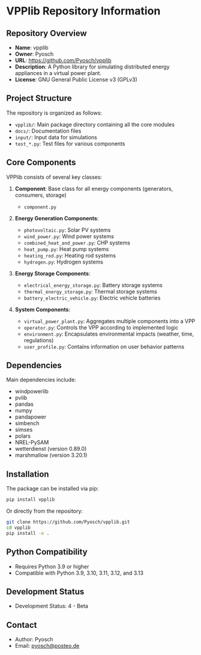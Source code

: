 # VPPlib Repository Information

## Repository Overview
- **Name**: vpplib
- **Owner**: Pyosch
- **URL**: https://github.com/Pyosch/vpplib
- **Description**: A Python library for simulating distributed energy appliances in a virtual power plant.
- **License**: GNU General Public License v3 (GPLv3)

## Project Structure
The repository is organized as follows:
- `vpplib/`: Main package directory containing all the core modules
- `docs/`: Documentation files
- `input/`: Input data for simulations
- `test_*.py`: Test files for various components

## Core Components
VPPlib consists of several key classes:

1. **Component**: Base class for all energy components (generators, consumers, storage)
   - `component.py`

2. **Energy Generation Components**:
   - `photovoltaic.py`: Solar PV systems
   - `wind_power.py`: Wind power systems
   - `combined_heat_and_power.py`: CHP systems
   - `heat_pump.py`: Heat pump systems
   - `heating_rod.py`: Heating rod systems
   - `hydrogen.py`: Hydrogen systems

3. **Energy Storage Components**:
   - `electrical_energy_storage.py`: Battery storage systems
   - `thermal_energy_storage.py`: Thermal storage systems
   - `battery_electric_vehicle.py`: Electric vehicle batteries

4. **System Components**:
   - `virtual_power_plant.py`: Aggregates multiple components into a VPP
   - `operator.py`: Controls the VPP according to implemented logic
   - `environment.py`: Encapsulates environmental impacts (weather, time, regulations)
   - `user_profile.py`: Contains information on user behavior patterns

## Dependencies
Main dependencies include:
- windpowerlib
- pvlib
- pandas
- numpy
- pandapower
- simbench
- simses
- polars
- NREL-PySAM
- wetterdienst (version 0.89.0)
- marshmallow (version 3.20.1)

## Installation
The package can be installed via pip:
```bash
pip install vpplib
```

Or directly from the repository:
```bash
git clone https://github.com/Pyosch/vpplib.git
cd vpplib
pip install -e .
```

## Python Compatibility
- Requires Python 3.9 or higher
- Compatible with Python 3.9, 3.10, 3.11, 3.12, and 3.13

## Development Status
- Development Status: 4 - Beta

## Contact
- Author: Pyosch
- Email: pyosch@posteo.de